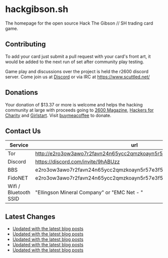 # hackgibson.sh
The homepage for the open source Hack The Gibson // SH trading card game.


## Contributing

To add your card just submit a pull request with your card's front art, it would be added to the next run of set after community play testing.

Game play and discussions over the project is held the r2600 discord server. Come join us at [Discord](https://discord.com/invite/9hABUzz) or via IRC at https://www.scuttled.net/


## Donations

Your donation of $13.37 or more is welcome and helps the hacking community at large with proceeds going to [2600 Magazine](https://2600.com/), [Hackers for Charity](https://hackersforcharity.org) and [Girlstart](https://girlstart.org).  Visit [buymeacoffee](https://www.buymeacoffee.com/hackgibson.sh) to donate.


## Contact Us

Service | url
-|-
Tor | http://e2ro3ow3awo7r2favn24n65ycc2qmzkoayn5r57e3f56nvjwdcgg32ad.onion
Discord | https://discord.com/invite/9hABUzz
BBS | e2ro3ow3awo7r2favn24n65ycc2qmzkoayn5r57e3f56nvjwdcgg32ad.onion:23
FidoNET | e2ro3ow3awo7r2favn24n65ycc2qmzkoayn5r57e3f56nvjwdcgg32ad.onion:24554
Wifi / Bluetooth SSID | "Ellingson Mineral Company" or "EMC Net - <fidonet address>"

## Latest Changes
<!-- BLOG-POST-LIST:START -->
- [Updated with the latest blog posts](https://github.com/DFW2600/hackgibson.sh/commit/d6cd6ec80a8f60e60ad05ea8bad3e01b811ff4e5)
- [Updated with the latest blog posts](https://github.com/DFW2600/hackgibson.sh/commit/3f8d89e163b1096b4bba172f0464a3e0f41ef1cb)
- [Updated with the latest blog posts](https://github.com/DFW2600/hackgibson.sh/commit/43e3562101d5c97a643451c9fbab9954fae45678)
- [Updated with the latest blog posts](https://github.com/DFW2600/hackgibson.sh/commit/9a4567f89946ec8a0394f9ffda4cb35a79c8a6ae)
- [Updated with the latest blog posts](https://github.com/DFW2600/hackgibson.sh/commit/2e61472cb4ff435637d5c23c8a4f5e2764faf540)
<!-- BLOG-POST-LIST:END -->
